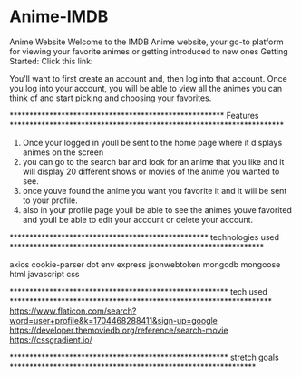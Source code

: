 # Anime-IMDB
Anime Website
Welcome to the IMDB Anime website, your go-to platform for viewing your favorite animes or getting introduced to new ones
Getting Started:
Click this link:

  You’ll want to first create an account and, then log into that account. Once you log into your account, you will be able to view all the animes you can think of and start picking and choosing your favorites. 

****************************************************** Features *********************************************************************

1. Once your logged in youll be sent to the home page where it displays animes on the screen 
2. you can go to the search bar and look for an anime that you like and it will display 20 different shows or movies of the anime you wanted to see.
3. once youve found the anime you want you favorite it and it will be sent to your profile.
4. also in your profile page youll be able to see the animes youve favorited and youll be able to edit your account or delete your account.

************************************************** technologies used ****************************************************************

axios
cookie-parser
dot env
express
jsonwebtoken
mongodb
mongoose
html 
javascript
css

******************************************************* tech used ******************************************************************
https://www.flaticon.com/search?word=user+profile&k=1704468288411&sign-up=google
https://developer.themoviedb.org/reference/search-movie
https://cssgradient.io/


******************************************************* stretch goals **************************************************************